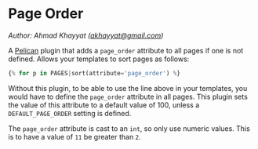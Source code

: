 Page Order
==========
*Author: Ahmad Khayyat (<akhayyat@gmail.com>)*

A [Pelican][1] plugin that adds a `page_order` attribute to all pages
if one is not defined. Allows your templates to sort pages as follows:

```python
{% for p in PAGES|sort(attribute='page_order') %}
```

Without this plugin, to be able to use the line above in your
templates, you would have to define the `page_order` attribute in all
pages. This plugin sets the value of this attribute to a default value
of 100, unless a `DEFAULT_PAGE_ORDER` setting is defined.

The `page_order` attribute is cast to an `int`, so only use numeric
values. This is to have a value of `11` be greater than `2`.

[1]: <http://getpelican.com/>
